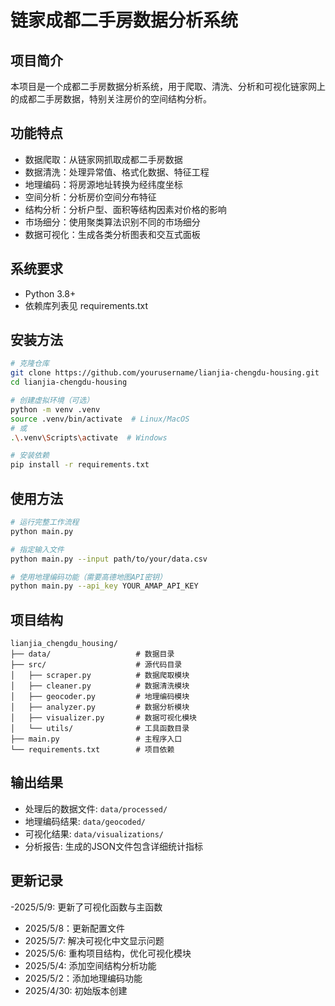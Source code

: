 # 链家成都二手房数据分析系统

## 项目简介
本项目是一个成都二手房数据分析系统，用于爬取、清洗、分析和可视化链家网上的成都二手房数据，特别关注房价的空间结构分析。

## 功能特点
- 数据爬取：从链家网抓取成都二手房数据
- 数据清洗：处理异常值、格式化数据、特征工程
- 地理编码：将房源地址转换为经纬度坐标
- 空间分析：分析房价空间分布特征
- 结构分析：分析户型、面积等结构因素对价格的影响
- 市场细分：使用聚类算法识别不同的市场细分
- 数据可视化：生成各类分析图表和交互式面板

## 系统要求
- Python 3.8+
- 依赖库列表见 requirements.txt

## 安装方法
```bash
# 克隆仓库
git clone https://github.com/yourusername/lianjia-chengdu-housing.git
cd lianjia-chengdu-housing

# 创建虚拟环境（可选）
python -m venv .venv
source .venv/bin/activate  # Linux/MacOS
# 或
.\.venv\Scripts\activate  # Windows

# 安装依赖
pip install -r requirements.txt
```

## 使用方法
```bash
# 运行完整工作流程
python main.py

# 指定输入文件
python main.py --input path/to/your/data.csv

# 使用地理编码功能（需要高德地图API密钥）
python main.py --api_key YOUR_AMAP_API_KEY
```

## 项目结构
```
lianjia_chengdu_housing/
├── data/                   # 数据目录
├── src/                    # 源代码目录
│   ├── scraper.py          # 数据爬取模块
│   ├── cleaner.py          # 数据清洗模块
│   ├── geocoder.py         # 地理编码模块
│   ├── analyzer.py         # 数据分析模块
│   ├── visualizer.py       # 数据可视化模块
│   └── utils/              # 工具函数目录
├── main.py                 # 主程序入口
└── requirements.txt        # 项目依赖
```

## 输出结果
- 处理后的数据文件: `data/processed/`
- 地理编码结果: `data/geocoded/`
- 可视化结果: `data/visualizations/`
- 分析报告: 生成的JSON文件包含详细统计指标

## 更新记录
-2025/5/9: 更新了可视化函数与主函数
- 2025/5/8：更新配置文件
- 2025/5/7: 解决可视化中文显示问题
- 2025/5/6: 重构项目结构，优化可视化模块
- 2025/5/4: 添加空间结构分析功能
- 2025/5/2：添加地理编码功能
- 2025/4/30: 初始版本创建

